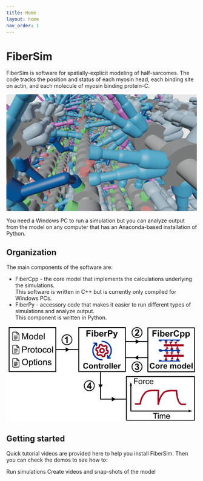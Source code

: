 ```yaml
---
title: Home
layout: home
nav_order: 1
---
```


# FiberSim

FiberSim is software for spatially-explicit modeling of half-sarcomes. The code tracks the position and status of each myosin head, each binding site on actin, and each molecule of myosin binding protein-C.

![](img/FiberSim_render.png)

You need a Windows PC to run a simulation but you can analyze output from the model on any computer that has an Anaconda-based installation of Python.

##  Organization
The main components of the software are:

+ FiberCpp - the core model that implements the calculations underlying the simulations.<br>
This software is written in C++ but is currently only compiled for Windows PCs.
+ FiberPy - accessory code that makes it easier to run different types of simulations and analyze output.<br>
This component is written in Python.

![](img/code_structure.png)

## Getting started
Quick tutorial videos are provided here to help you install FiberSim. Then you can check the demos to see how to:

Run simulations
Create videos and snap-shots of the model
